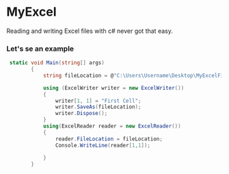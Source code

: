 # MyExcel
Reading and writing Excel files with c# never got that easy.

### Let's se an example

```c#
 static void Main(string[] args)
        {
            string fileLocation = @"C:\Users\Username\Desktop\MyExcelFile.xlsx";

            using (ExcelWriter writer = new ExcelWriter())
            {
                writer[1, 1] = "First Cell";
                writer.SaveAs(fileLocation);
                writer.Dispose();
            }
            using(ExcelReader reader = new ExcelReader())
            {
                reader.FileLocation = fileLocation;
                Console.WriteLine(reader[1,1]);
  
            }
        }
```